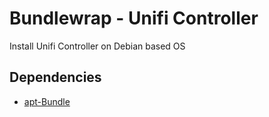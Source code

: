 # Bundlewrap - Unifi Controller
Install Unifi Controller on Debian based OS

## Dependencies
- [apt-Bundle](https://github.com/sHorst/bw.bundle.apt)
